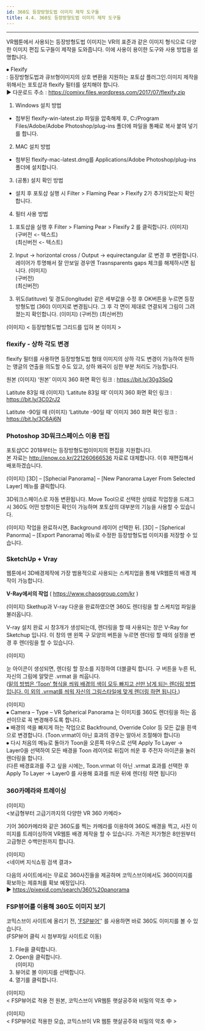 ```yaml
---
id: 360도 등장방형도법 이미지 제작 도구들
title: 4.4. 360도 등장방형도법 이미지 제작 도구들
---
```


<hr />

VR웹툰에서 사용되는 등장방형도법 이미지는 VR의 표준과 같은 이미지 형식으로 다양한 이미지 편집 도구들이 제작을 도와줍니다. 이에 사용이 용이한 도구와 사용 방법을 설명합니다.

⦁	Flexify  
: 등장방형도법과 큐브형이미지의 상호 변환을 지원하는 포토샵 플러그인. ​이미지 제작을 위해서는 포토샵과 flexify 필터를 설치해야 합니다.  
  ▶︎ 다운로드 주소 : https://comixv.files.wordpress.com/2017/07/flexify.zip

1) Windows 설치 방법
- 첨부된 flexify-win-latest.zip 파일을 압축해제 후,
C:/Program Files/Adobe/Adobe Photoshop/plug-ins 폴더에 파일을 통째로 복사 붙여 넣기를 합니다.

2) MAC 설치 방법
- 첨부된 flexify-mac-latest.dmg를 Applications/Adobe Photoshop/plug-ins 폴더에 설치합니다.

3) (공통) 설치 확인 방법
- 설치 후 포토샵 실행 시 Filter > Flaming Pear > Flexify 2가 추가되었는지 확인합니다.

4) 필터 사용 방법
1. 포토샵을 실행 후 Filter > Flaming Pear > Flexify 2 를 클릭합니다.
(이미지)  
(구버전 <- 텍스트)  
(최신버전 <- 텍스트)

2.  Input -> horizontal cross / Output -> equirectangular 로 변경 후 변환합니다. 레이어가 투명해서 잘 안보일 경우엔 Trasnsparents gaps 체크를 해제하시면 됩니다.
(이미지)  
(구버전)  
(최신버전)

3. 위도(latituve) 및 경도(longitude) 같은 세부값을 수정 후 OK버튼을 누르면 등장방형도법 (360) 이미지로 변경됩니다. 그 후 각 면이 제대로 연결되게 그림이 그려졌는지 확인합니다.
(이미지)
(구버전)
(최신버전)

(이미지)
< 등장방형도법 그리드를 입혀 본 이미지 >

### flexify - 상하 각도 변경 ###
flexify 필터를 사용하면 등장방형도법 형태 이미지의 상하 각도 변경이 가능하여 원하는 앵글의 연출을 의도할 수도 있고, 상하 왜곡이 심한 부분 처리도 가능합니다. 

원본
(이미지)
‘원본’ 이미지 360 화면 확인 링크 : https://bit.ly/30g3SpQ

Latitute 83일 때
(이미지)
‘Latitute 83일 때’ 이미지 360 화면 확인 링크 : https://bit.ly/3C02rJ2

Latitute -90일 때
(이미지)
‘Latitute -90일 때’ 이미지 360 화면 확인 링크 : https://bit.ly/3C6Aj6N

### Photoshop 3D워크스페이스 이용 편집 ###
포토샵CC 2018부터는 등장방형도법이미지의 편집을 지원합니다.  
본 자료는 http://enow.co.kr/221260666536 자료로 대체합니다. 이후 재편집해서 배포하겠습니다.

(이미지)
[3D] – [Sphecial Panorama] – [New Panorama Layer From Selected Layer] 메뉴를 클릭합니다.

3D워크스페이스로 자동 변환됩니다. Move Tool으로 선택한 상태로 작업창을 드래그시 360도 어떤 방향이든 확인이 가능하며 포토샵의 대부분의 기능을 사용할 수 있습니다.

(이미지)
작업을 완료하시면, Background 레이어 선택한 뒤. [3D] – [Spherical Panorma] – [Export Panorama] 메뉴로 수정한 등장방형도법 이미지를 저장할 수 있습니다.

### SketchUp + Vray ###
웹툰에서 3D배경제작에 가장 범용적으로 사용되는 스케치업을 통해 VR웹툰의 배경 제작이 가능합니다.

**V-Ray에서의 작업**
( https://www.chaosgroup.com/kr )

(이미지)
 Skethup과 V-ray 다운을 완료하였으면 360도 렌더링을 할 스케치업 파일을 불러옵니다.  

V-ray 설치 완료 시 창3개가 생성되는데, 렌더링을 할 때 사용되는 창은 V-Ray for Sketchup 입니다. 이 창의 맨 왼쪽 구 모양의 버튼을 누르면 렌더링 할 때의 설정을 변경 후 렌더링을 할 수 있습니다. 

(이미지)

눈 아이콘이 생성되면, 렌더링 할 장소를 지정하여 더블클릭 합니다.
구 버튼을 누른 뒤, 자신의 그림에 알맞은 .vrmat 을 씌웁니다.  
(<u>밑의 방법은 ‘Toon’ 형식을 씌워 배경의 색이 모두 빠지고 선만 남게 되는 렌더링 방법입니다. 이 외의 .vrmat를 씌워 자신의 그림스타일에 맞게 렌더링 하면 됩니다.</u>)

(이미지)  
⦁	Camera – Type – VR Spherical Panorama 는 이미지를 360도 렌더링을 하는 옵션이므로 꼭 변경해주도록 합니다.  
⦁	배경의 색을 빠지게 하는 작업으로 Backfround, Override Color 등 모든 값을 흰색으로 변경합니다. (Toon.vrmat이 아닌 효과의 경우는 알아서 조절해야 합니다)  
⦁	다시 처음의 메뉴로 돌아가 Toon을 오른쪽 마우스로 선택 Apply To Layer -> Layer0을 선택하여 모든 배경을 Toon 레이어로 뒤집어 씌운 후 주전자 아이콘을 눌러 렌더링을 합니다.  
(다른 배경효과를 주고 싶을 시에는, Toon.vrmat 이 아닌 .vrmat 효과를 선택한 후 Apply To Layer -> Layer0 를 사용해 효과를 씌운 뒤에 렌더링 하면 됩니다)

### 360카메라와 트레이싱 ###

(이미지)  
<보급형부터 고급기까지의 다양한 VR 360 카메라>

기어 360카메라와 같은 360도를 찍는 카메라를 이용하여 360도 배경을 찍고, 사진 이미지를 트레이싱하여 VR웹툰 배경 제작을 할 수 있습니다. 가격은 저가형은 8만원부터 고급형은 수백만원까지 합니다.

(이미지)  
<네이버 지식쇼핑 검색 결과>  

다음의 사이트에서는 무료로 360사진들을 제공하며 코믹스브이에서도 360이미지를 확보하는 제휴처를 확보 예정입니다.  
▶︎ https://pixexid.com/search/360%20panorama

### FSP뷰어를 이용해 360도 이미지 보기 ###
코믹스브이 사이트에 올리기 전, ['FSP뷰어'](http://www.fsoft.it/FSPViewer/)' 를 사용하면 바로 360도 이미지를 볼 수 있습니다.  
(FSP뷰어 클릭 시 첨부파일 사이트로 이동)

1) File을 클릭합니다.  
2) Open을 클릭합니다.  
(이미지)  
3) 뷰어로 볼 이미지를 선택합니다.  
4) 열기를 클릭합니다.

(이미지)  
< FSP뷰어로 적용 전 원본, 코믹스브이 VR웹툰 햇살공주와 비밀의 약초 中 >

(이미지)  
< FSP뷰어로 적용한 모습, 코믹스브이 VR 웹툰 햇살공주와 비밀의 약초 中 >




